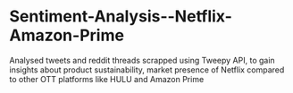 # Sentiment-Analysis--Netflix-Amazon-Prime
Analysed tweets and reddit threads scrapped using Tweepy API, to gain insights about product sustainability, market presence of Netflix compared to other OTT platforms like HULU and Amazon Prime
